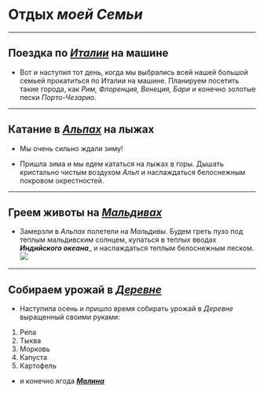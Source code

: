 # __Отдых *моей Семьи*__

---
## Поездка по *[Италии](https://avatars.mds.yandex.net/i?id=51c3fd6fd5b4c0e48899245358e8d6cc_l-4012107-images-thumbs&n=13)* на машине

* Вот и наступил тот день, когда мы выбрались всей нашей большой семьей прокатиться по Италии на машине. Планируем посетить такие города, как *Рим, Флоренция, Венеция, Бари* и конечно золотые пески *Порто-Чезарио*.

---
## Катание в *[Альпах](https://s1.1zoom.ru/big7/542/Mountains_Winter_Switzerland_Houses_Snow_Alps_576552_2560x1706.jpg)* на лыжах

* Мы очень сильно ждали зиму!
 
 * Пришла зима и мы едем кататься на лыжах в горы. Дышать кристально чистым воздухом *Альп* и наслаждаться белоснежным покровом окрестностей.

---
## Греем животы на *[Мальдивах](https://bestprice-maldives.ru/wp-content/uploads/2021/05/%C2%A9baros-maldives_aerial-view_hr-2-min-min.jpg)*

* Замерзли в *Альпах* полетели на *Мальдивы*. Будем греть пузо под теплым мальдивским солнцем, купаться в теплых вводах _**Индийского океана**__ и наслаждаться теплым белоснежным песком.
 ![](Maldives.jpg)

---
## Собираем урожай в *[Деревне](https://avatars.mds.yandex.net/i?id=ff64e9db32742c6a041b5096613ec292_l-4885011-images-thumbs&n=13)*

* Наступила осень и пришло время собирать урожай в *Деревне* выращенный своими руками:
1. Репа
2. Тыква
3. Морковь
4. Капуста
5. Картофель
* и конечно ягода _**[Малина](http://2sotki.ru/wp-content/uploads/c/0/f/c0f8b2c2c42da53d3f870df02bf03ee9.jpg)**_
